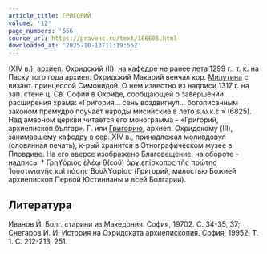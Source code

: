 ```yaml
---
article_title: ГРИГОРИЙ
volume: '12'
page_numbers: '556'
source_url: https://pravenc.ru/text/166605.html
downloaded_at: '2025-10-13T11:19:55Z'
---
```


(XIV в.), архиеп. Охридский (II); на кафедре не ранее лета 1299 г., т. к. на Пасху того года архиеп. Охридский Макарий венчал кор. [Милутина](https://pravenc.ru/text/Милутин.html) с визант. принцессой Симонидой. О нем известно из надписи 1317 г. на зап. стене ц. Св. Софии в Охриде, сообщающей о завершении расширения храма: «Григория... сень воздвигнул... богописанным законом премудро поучает народы мисийские в лето s.ω.κ.ε.» (6825). Над амвоном церкви читается его монограмма - «Григорий, архиепископ българ». Г. или [Григорию](https://pravenc.ru/text/Григорий.html), архиеп. Охридскому (III), занимавшему кафедру в сер. XIV в., принадлежал моливдовул (оловянная печать), к-рый хранится в Этнографическом музее в Пловдиве. На его аверсе изображено Благовещение, на обороте - надпись: † Γρηϒόριος ἐλέῳ θ(εοῦ) ἀρχιεπίσκοπος τῆς πρώτης ᾿Ιουστινιανῆς καὶ πάσης Βουλϒαρίας (Григорий, милостью Божией архиепископ Первой Юстинианы и всей Болгарии).

## Литература

Иванов Й. Болг. старини из Македония. София, 19702. С. 34-35, 37; Снегаров И. И. История на Охридската архиепископия. София, 19952. Т. 1. С. 212-213, 251.
